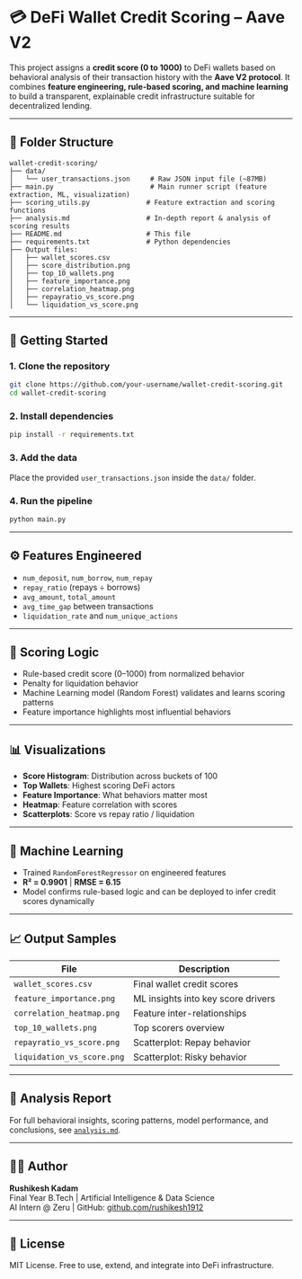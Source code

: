 # 💳 DeFi Wallet Credit Scoring – Aave V2

This project assigns a **credit score (0 to 1000)** to DeFi wallets based on behavioral analysis of their transaction history with the **Aave V2 protocol**. It combines **feature engineering, rule-based scoring, and machine learning** to build a transparent, explainable credit infrastructure suitable for decentralized lending.

---

## 📂 Folder Structure

```
wallet-credit-scoring/
├── data/
│   └── user_transactions.json     # Raw JSON input file (~87MB)
├── main.py                        # Main runner script (feature extraction, ML, visualization)
├── scoring_utils.py              # Feature extraction and scoring functions
├── analysis.md                   # In-depth report & analysis of scoring results
├── README.md                     # This file
├── requirements.txt              # Python dependencies
├── Output files:
│   ├── wallet_scores.csv
│   ├── score_distribution.png
│   ├── top_10_wallets.png
│   ├── feature_importance.png
│   ├── correlation_heatmap.png
│   ├── repayratio_vs_score.png
│   └── liquidation_vs_score.png
```

---

## 🚀 Getting Started

### 1. Clone the repository
```bash
git clone https://github.com/your-username/wallet-credit-scoring.git
cd wallet-credit-scoring
```

### 2. Install dependencies
```bash
pip install -r requirements.txt
```

### 3. Add the data
Place the provided `user_transactions.json` inside the `data/` folder.

### 4. Run the pipeline
```bash
python main.py
```

---

## ⚙️ Features Engineered

- `num_deposit`, `num_borrow`, `num_repay`
- `repay_ratio` (repays ÷ borrows)
- `avg_amount`, `total_amount`
- `avg_time_gap` between transactions
- `liquidation_rate` and `num_unique_actions`

---

## 🧮 Scoring Logic

- Rule-based credit score (0–1000) from normalized behavior
- Penalty for liquidation behavior
- Machine Learning model (Random Forest) validates and learns scoring patterns
- Feature importance highlights most influential behaviors

---

## 📊 Visualizations

- **Score Histogram**: Distribution across buckets of 100
- **Top Wallets**: Highest scoring DeFi actors
- **Feature Importance**: What behaviors matter most
- **Heatmap**: Feature correlation with scores
- **Scatterplots**: Score vs repay ratio / liquidation

---

## 🤖 Machine Learning

- Trained `RandomForestRegressor` on engineered features
- **R² = 0.9901** | **RMSE = 6.15**
- Model confirms rule-based logic and can be deployed to infer credit scores dynamically

---

## 📈 Output Samples

| File                     | Description                         |
|--------------------------|-------------------------------------|
| `wallet_scores.csv`      | Final wallet credit scores          |
| `feature_importance.png` | ML insights into key score drivers  |
| `correlation_heatmap.png`| Feature inter-relationships         |
| `top_10_wallets.png`     | Top scorers overview                |
| `repayratio_vs_score.png`| Scatterplot: Repay behavior         |
| `liquidation_vs_score.png`| Scatterplot: Risky behavior         |

---

## 📄 Analysis Report

For full behavioral insights, scoring patterns, model performance, and conclusions, see [`analysis.md`](analysis.md).

---

## 👨‍💻 Author

**Rushikesh Kadam**  
Final Year B.Tech | Artificial Intelligence & Data Science  
AI Intern @ Zeru | GitHub: [github.com/rushikesh1912](https://github.com/rushikesh1912)

---

## 📜 License

MIT License. Free to use, extend, and integrate into DeFi infrastructure.
